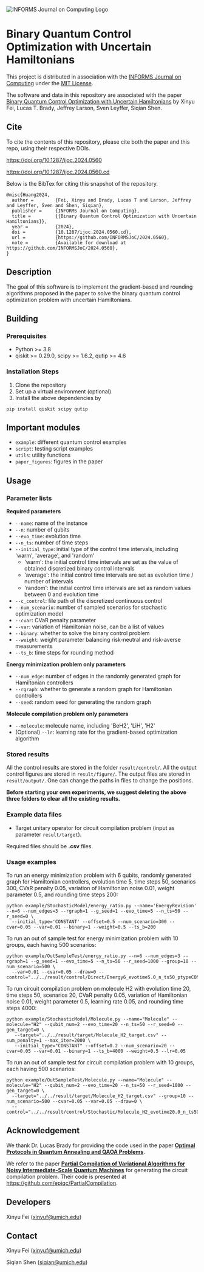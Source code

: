 ![INFORMS Journal on Computing Logo](https://INFORMSJoC.github.io/logos/INFORMS_Journal_on_Computing_Header.jpg)

# Binary Quantum Control Optimization with Uncertain Hamiltonians

This project is distributed in association with the [INFORMS Journal on
Computing](https://pubsonline.informs.org/journal/ijoc) under the [MIT License](LICENSE).

The software and data in this repository are associated with the paper 
[Binary Quantum Control Optimization with Uncertain Hamiltonians](https://doi.org/10.1287/ijoc.2024.0560) 
by Xinyu Fei, Lucas T. Brady, Jeffrey Larson, Sven Leyffer, Siqian Shen.

## Cite

To cite the contents of this repository, please cite both the paper and this
repo, using their respective DOIs.

https://doi.org/10.1287/ijoc.2024.0560

https://doi.org/10.1287/ijoc.2024.0560.cd

Below is the BibTex for citing this snapshot of the repository.

```
@misc{Huang2024,
  author =        {Fei, Xinyu and Brady, Lucas T and Larson, Jeffrey and Leyffer, Sven and Shen, Siqian},
  publisher =     {INFORMS Journal on Computing},
  title =         {{Binary Quantum Control Optimization with Uncertain Hamiltonians}},
  year =          {2024},
  doi =           {10.1287/ijoc.2024.0560.cd},
  url =           {https://github.com/INFORMSJoC/2024.0560},
  note =          {Available for download at https://github.com/INFORMSJoC/2024.0560},
}
```

## Description

The goal of this software is to implement the gradient-based and rounding algorithms proposed in the paper 
to solve the binary quantum control optimization problem with uncertain Hamiltonians.

## Building
### Prerequisites
* Python >= 3.8
* qiskit >= 0.29.0, scipy >= 1.6.2, qutip >= 4.6

### Installation Steps
1. Clone the repository
2. Set up a virtual environment (optional)
3. Install the above dependencies by 
```
pip install qiskit scipy qutip
```

## Important modules
* ```example```: different quantum control examples
* ```script```: testing script examples
* ```utils```: utility functions
* ```paper_figures```: figures in the paper


## Usage
### Parameter lists
**Required parameters**
* ```--name```: name of the instance
* ```--n```: number of qubits
* ```--evo_time```: evolution time
* ```--n_ts```: number of time steps
* ```--initial_type```: initial type of the control time intervals, including 'warm', 'average', and 'random'
  * 'warm': the initial control time intervals are set as the value of obtained discretized binary control intervals
  * 'average': the initial control time intervals are set as evolution time / number of intervals
  * 'random': the initial control time intervals are set as random values between 0 and evolution time
* ```--c_control```: file path of the discretized continuous control
* ```--num_scenario```: number of sampled scenarios for stochastic optimization model
* ```--cvar```:  CVaR penalty parameter
* ```--var```: variation of Hamiltonian noise, can be a list of values
* ```--binary```: whether to solve the binary control problem
* ```--weight```: weight parameter balancing risk-neutral and risk-averse measurements
* ```--ts_b```: time steps for rounding method

**Energy minimization problem only parameters**
* ```--num_edge```: number of edges in the randomly generated graph for Hamiltonian controllers
* ```--rgraph```: whether to generate a random graph for Hamiltonian controllers 
* ```--seed```: random seed for generating the random graph

**Molecule compilation problem only parameters**
* ```--molecule```: molecule name, including 'BeH2', 'LiH', 'H2'
* (Optional) ```--lr```: learning rate for the gradient-based optimization algorithm


### Stored results
All the control results are stored in the folder ```result/control/```. 
All the output control figures are stored in ```result/figure/```. 
The output files are stored in ```result/output/```. 
One can change the 
paths in files to change the positions. 

**Before starting your own experiments, we suggest deleting the above three folders to clear all the existing results.** 

### Example data files
* Target unitary operator for circuit compilation problem (input as parameter ```result/target```).

Required files should be **.csv** files. 

### Usage examples
To run an energy minimization problem with 6 qubits, randomly generated graph for Hamiltonian controllers, 
evolution time 5, time steps 50, scenarios 300, CVaR penalty 0.05, variation of Hamiltonian noise 0.01,
weight parameter 0.5, and rounding time steps 200:
```shell
python example/StochasticModel/energy_ratio.py --name='EnergyRevision' --n=6 --num_edges=3 --rgraph=1 --g_seed=1 --evo_time=5 --n_ts=50 --r_seed=0 \
  --initial_type='CONSTANT' --offset=0.5 --num_scenario=300 --cvar=0.05 --var=0.01 --binary=1 --weight=0.5 --ts_b=200
```
To run an out of sample test for energy minimization problem with 10 groups, each having 500 scenarios:
```shell
python example/OutSampleTest/energy_ratio.py --n=6 --num_edges=3 --rgraph=1 --g_seed=1 --evo_time=5 --n_ts=50 --r_seed=1000 --group=10 --num_scenario=500 \
  --var=0.01 --cvar=0.05 --draw=0 --control="../../result/control/Direct/Energy6_evotime5.0_n_ts50_ptypeCONSTANT_offset0.5_instance1_scenario300_cvar0.05_mean0_var0.01_weight1.0.csv"
```
To run circuit compilation problem on molecule H2 with evolution time 20, time steps 50, scenarios 20, 
CVaR penalty 0.05, variation of Hamiltonian noise 0.01, weight parameter 0.5, learning rate 0.05, and rounding time steps 4000:
```shell
python example/StochasticModel/Molecule.py --name="Molecule" --molecule="H2" --qubit_num=2 --evo_time=20 --n_ts=50 --r_seed=0 --gen_target=0 \
   --target="../../result/target/Molecule_H2_target.csv" --sum_penalty=1 --max_iter=2000 \
   --initial_type="CONSTANT" --offset=0.2 --num_scenario=20 --cvar=0.05 --var=0.01 --binary=1 --ts_b=4000 --weight=0.5 --lr=0.05
```
To run an out of sample test for circuit compilation problem with 10 groups, each having 500 scenarios:
```shell
python example/OutSampleTest/Molecule.py --name="Molecule" --molecule="H2" --qubit_num=2 --evo_time=20 --n_ts=50 --r_seed=1000 --gen_target=0 \
  --target="../../result/target/Molecule_H2_target.csv" --group=10 --num_scenario=500 --cvar=0.05 --var=0.05 --draw=0 \
  --control="../../result/control/Stochastic/Molecule_H2_evotime20.0_n_ts50_ptypeCONSTANT_offset0.2_sum_penalty1.0_scenario20_cvar0.05_mean0_var0.05_weight0.5.csv"
```

## Acknowledgement
We thank Dr. Lucas Brady for providing the code used in the paper [**Optimal Protocols in Quantum Annealing and 
QAOA Problems**](https://arxiv.org/pdf/2003.08952.pdf).

We refer to the paper [**Partial Compilation of Variational Algorithms for 
Noisy Intermediate-Scale Quantum Machines**](https://arxiv.org/pdf/1909.07522.pdf) for generating the 
circuit compilation problem. Their code is presented at https://github.com/epiqc/PartialCompilation.


## Developers
Xinyu Fei (xinyuf@umich.edu)

## Contact
Xinyu Fei (xinyuf@umich.edu)

Siqian Shen (siqian@umich.edu)